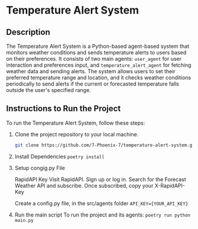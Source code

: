# Temperature Alert System

## Description

The Temperature Alert System is a Python-based agent-based system that monitors weather conditions and sends temperature alerts to users based on their preferences. It consists of two main agents: `user_agent` for user interaction and preferences input, and `temperature_alert_agent` for fetching weather data and sending alerts. The system allows users to set their preferred temperature range and location, and it checks weather conditions periodically to send alerts if the current or forecasted temperature falls outside the user's specified range.

## Instructions to Run the Project

To run the Temperature Alert System, follow these steps:

1. Clone the project repository to your local machine.

   ```bash
   git clone https://github.com/7-Phoenix-7/temperature-alert-system.git

2. Install Dependencies
  ```poetry install```

3. Setup congig.py File

   RapidAPI Key
    Visit RapidAPI.
    Sign up or log in.
    Search for the Forecast Weather API and subscribe.
    Once subscribed, copy your X-RapidAPI-Key

   Create a config.py file, in the src/agents folder
   ```API_KEY={YOUR_API_KEY}```

4. Run the main script
  To run the project and its agents:
    ```poetry run python main.py```
   


